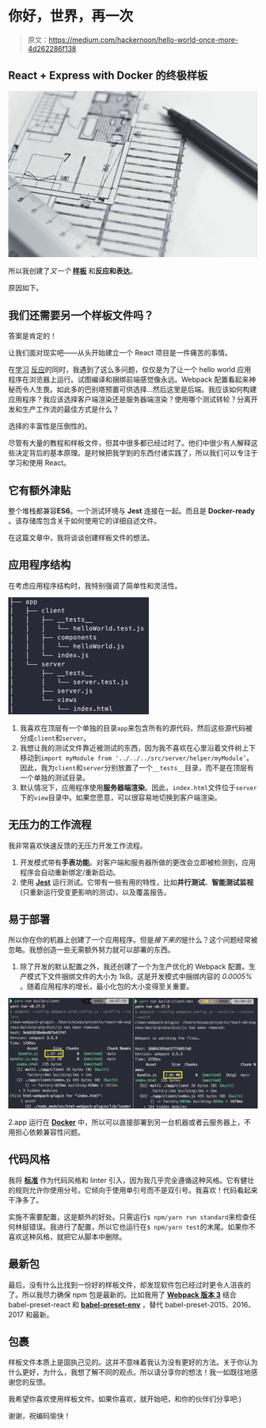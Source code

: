 # 你好，世界，再一次

> 原文：<https://medium.com/hackernoon/hello-world-once-more-4d262286f138>

## React + Express with Docker 的终极样板

![](img/6d7c3744ec8f7b31e4cb90756873ebb6.png)

所以我创建了*又一个* [**样板**](https://github.com/MisaOgura/react-express-docker-boilerplate) 和**反应和表达**。

原因如下。

## 我们还需要另一个样板文件吗？

答案是肯定的！

让我们面对现实吧——从头开始建立一个 React 项目是一件痛苦的事情。

在[学习](https://hackernoon.com/tagged/learning) [反应](https://hackernoon.com/tagged/react)的同时，我遇到了这么多问题，仅仅是为了让一个 hello world 应用程序在浏览器上运行。试图编译和捆绑前端感觉像永远。Webpack 配置看起来神秘而令人生畏。如此多的巴别塔预置可供选择…然后这里是后端。我应该如何构建应用程序？我应该选择客户端渲染还是服务器端渲染？使用哪个测试转轮？分离开发和生产工作流的最佳方式是什么？

选择的丰富性是压倒性的。

尽管有大量的教程和样板文件，但其中很多都已经过时了。他们中很少有人解释这些决定背后的基本原理。是时候把我学到的东西付诸实践了，所以我们可以专注于学习和使用 React。

## 它有额外津贴

整个堆栈都兼容**ES6**。一个测试环境与 **Jest** 连接在一起。而且是 **Docker-ready** 。该存储库包含关于如何使用它的详细自述文件。

在这篇文章中，我将谈谈创建样板文件的想法。

## 应用程序结构

在考虑应用程序结构时，我特别强调了简单性和灵活性。

![](img/ff8cd48a28a8e40e135b684b2b55b703.png)

1.  我喜欢在顶层有一个单独的目录`app`来包含所有的源代码，然后这些源代码被分成`client`和`server`。
2.  我想让我的测试文件靠近被测试的东西，因为我不喜欢在心里沿着文件树上下移动到`import myModule from '../../../src/server/helper/myModule’`。因此，我为`client`和`server`分别放置了一个`__tests__`目录，而不是在顶层有一个单独的测试目录。
3.  默认情况下，应用程序使用**服务器端渲染**。因此，`index.html`文件位于`server`下的`view`目录中。如果您愿意，可以很容易地切换到客户端渲染。

## 无压力的工作流程

我非常喜欢快速反馈的无压力开发工作流程。

1.  开发模式带有**手表功能**。对客户端和服务器所做的更改会立即被检测到，应用程序会自动重新绑定/重新启动。
2.  使用 [**Jest**](https://facebook.github.io/jest/) 运行测试。它带有一些有用的特性，比如**并行测试**、**智能测试监视**(只重新运行受变更影响的测试)，以及覆盖报告。

## 易于部署

所以你在你的机器上创建了一个应用程序。但是*接下来的*是什么？这个问题经常被忽略。我想创造一些无需额外努力就可以部署的东西。

1.  除了开发的默认配置之外，我还创建了一个为生产优化的 Webpack 配置。生产模式下文件捆绑文件的大小为 1kB。这是开发模式中捆绑内容的 *0.0005%* 。随着应用程序的增长，最小化包的大小变得至关重要。

![](img/785e1da67b9573b561694ea814dc63f4.png)

2.app 运行在 [**Docker**](https://www.docker.com/what-docker) 中，所以可以直接部署到另一台机器或者云服务器上，不用担心依赖兼容性问题。

## 代码风格

我将 [**标准**](https://standardjs.com/) 作为代码风格和 linter 引入，因为我几乎完全遵循这种风格。它有健壮的规则允许你使用分号。它倾向于使用单引号而不是双引号。我喜欢！代码看起来干净多了。

实施不需要配置，这是额外的好处。只需运行`$ npm/yarn run standard`来检查任何林挺错误。我进行了配置，所以它也运行在`$ npm/yarn test`的末尾。如果你不喜欢这种风格，就把它从脚本中删除。

## 最新包

最后，没有什么比找到一份好的样板文件，却发现软件包已经过时更令人沮丧的了。所以我尽力确保 npm 包是最新的。比如我用了 [**Webpack 版本 3**](https://webpack.js.org/configuration/) 结合 babel-preset-react 和 [**babel-preset-env**](https://babeljs.io/docs/plugins/preset-env/) ，替代 babel-preset-2015、2016、2017 和最新。

## 包裹

样板文件本质上是固执己见的。这并不意味着我认为没有更好的方法。关于你认为什么更好，为什么，我想了解不同的观点。所以请分享你的想法！我一如既往地感谢您的反馈。

我希望你喜欢使用样板文件。如果你喜欢，就开始吧，和你的伙伴们分享吧:)

谢谢，祝编码愉快！